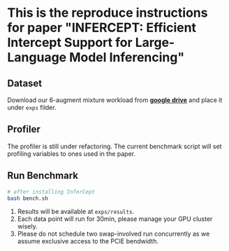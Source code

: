# This is the reproduce instructions for paper "INFERCEPT: Efficient Intercept Support for Large-Language Model Inferencing"

## Dataset
Download our 6-augment mixture workload from <a href='https://drive.google.com/file/d/1CMTgd-lYFXLprKK2Q3QkCcqrXJc1UgtR/view?usp=drive_link'><b>google drive</b></a> and place it under `exps` filder.

## Profiler
The profiler is still under refactoring. The current benchmark script will set profiling variables to ones used in the paper.

## Run Benchmark
```bash
# after installing InferCept
bash bench.sh
```
1. Results will be available at `exps/results`. 
2. Each data point will run for 30min, please manage your GPU cluster wisely.
3. Please do not schedule two swap-involved run concurrently as we assume exclusive access to the PCIE bendwidth.